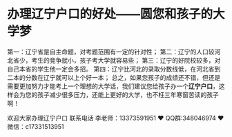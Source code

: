# 办理辽宁户口的好处——圆您和孩子的大学梦




第一：辽宁省是自主命题，对考题范围有一定的针对性；
第二：辽宁的人口较河北省少，考生的竞争就小，孩子考大学就容易些；
第三：辽宁的好院校较多，对自己本省的学生他一定会多招。
第四：辽宁比河北的录取分数线低，在河北省到二本的分数在辽宁就可以上个好一本；
总之，如果您孩子的成绩还不错，但还是需要更加努力才能考上一个理想的大学话，我们建议您给孩子办一个**辽宁户口**，这样会为您的孩子减少很多压力，还能上更好的大学，也不枉三年寒窗苦读的孩子啊！

欢迎大家办理辽宁户口 联系电话 李老师：13373591951 ❤️ QQ群:348046974 ❤️ 微信：c17331513951 


